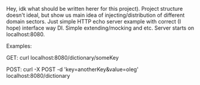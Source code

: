 Hey, idk what should be written herer for this project). Project structure doesn't ideal, but show us main idea of injecting/distribution of different domain sectors.
Just simple HTTP echo server example with correct (I hope) interface way DI. Simple extending/mocking and etc.
Server starts on localhost:8080. 

Examples:

GET: curl localhost:8080/dictionary/someKey

POST:  curl -X POST -d 'key=anotherKey&value=oleg' localhost:8080/dictionary

